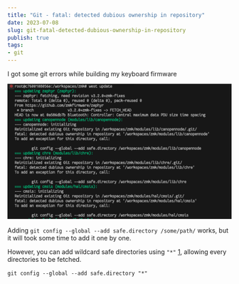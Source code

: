 ```yaml
---
title: "Git - fatal: detected dubious ownership in repository"
date: 2023-07-08
slug: git-fatal-detected-dubious-ownership-in-repository
publish: true
tags:
- git
---
```


I got some git errors while building my keyboard firmware

![](attachments/Git%20-%20fatal%20error%20detected%20dubious%20ownership%20in%20repository.png)

Adding `git config --global --add safe.directory /some/path/` works, but it will took some time to add it one by one.

However, you can add wildcard safe directories using `"*"` [1], allowing every directories to be fetched.

```shell
git config --global --add safe.directory "*"
```

[1]: https://stackoverflow.com/a/71943783